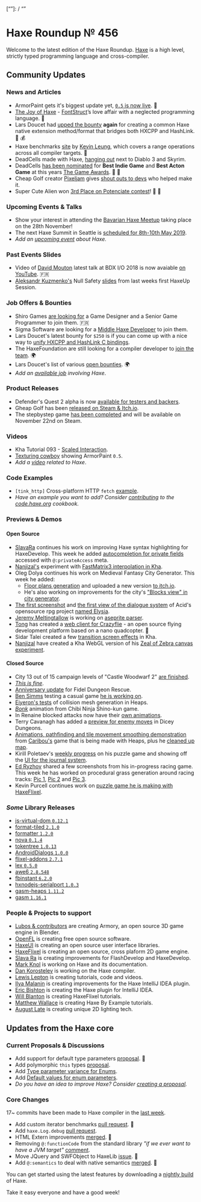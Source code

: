[_template]: ../templates/roundup.html
[date]: / "2018-11-15 09:20:00"
[modified]: / "2018-11-15 10:44:00"
[published]: / "2018-11-15 12:00:00"
[description]: / "The latest news covering the Haxe community, featuring upcoming talks, the latest HaxeLib releases, game previews and lots more!"
[contributor]: https://twitter.com/teormech "Alexander Hohlov"
[“”]: / “”

# Haxe Roundup № 456

Welcome to the latest edition of the Haxe Roundup. [Haxe](http://haxe.org/?ref=haxe.io) is a high level, strictly typed programming language and cross-compiler.

## Community Updates

### News and Articles

- ArmorPaint gets it's biggest update yet, [`0.5` is now live](https://twitter.com/luboslenco/status/1060582595363328000). :star2:
- [The Joy of Haxe](https://medium.com/@fontstruct/the-joy-of-haxe-84f933f4b859) - [FontStruct](https://twitter.com/fontstruct)’s love affair with a neglected programming language. :star2:
- Lars Doucet had [upped the bounty](https://twitter.com/larsiusprime/status/1062441383028551682) **again** for creating a common Haxe native extension method/format that bridges both HXCPP and HashLink. :star2: :moneybag:
- Haxe benchmarks [site](https://kevinresol.github.io/haxe_benchmark/) by [Kevin Leung](https://twitter.com/kevinresol), which covers a range operations across all compiler targets. :star2:
- DeadCells made with Haxe, [hanging out](https://twitter.com/skial/status/1060830986265653249) next to Diablo 3 and Skyrim.
- DeadCells [has been nominated](https://twitter.com/deepnightfr/status/1063008905553428480) for **Best Indie Game** and **Best Acton Game** at this years [The Game Awards](https://twitter.com/thegameawards/). :tada: :clap:
- Cheap Golf creator [Pixeljam](https://twitter.com/pixeljamgames) gives [shout outs to devs](https://twitter.com/pixeljamgames/status/1060601732831559682) who helped make it.
- Super Cute Alien won [3rd Place on Potenciate contest](https://twitter.com/SUPERCuteAlien/status/1057059766051201024)! :tada: :clap:

### Upcoming Events & Talks

- Show your interest in attending the [Bavarian Haxe Meetup](https://community.haxe.org/t/bavarian-haxe-meetup/1185/1) taking place on the 28th November!
- The next Haxe Summit in Seattle is [scheduled for 8th-10th May 2019](https://twitter.com/HaxeSummit/status/1033006480155439104).
- _Add an [upcoming event](https://github.com/skial/haxe.io/labels/events) about Haxe._

### Past Events Slides

- Video of [David Mouton](https://twitter.com/damoebius) latest talk at BDX I/O 2018 is now avaiable [on YouTube](https://www.youtube.com/watch?list=PLUJzERpatfsWJ6qlXnlCPC5g0nFQN7Z5N&v=VqtF54Ym4Lo). :fr:
- [Aleksandr Kuzmenko's](https://twitter.com/RealyUniqueName) Null Safety [slides](https://twitter.com/RealyUniqueName/status/1051250380468838400) from last weeks first HaxeUp Session.

### Job Offers & Bounties

- Shiro Games [are looking for](https://twitter.com/shirogames/status/1054719869168558082) a Game Designer and a Senior Game Programmer to join them. :fr:
- Sigma Software are looking for a [Middle Haxe Developer](https://sigma.software/about/sigma-career/vacancies/middle-haxe-developer) to join them.
- Lars Doucet's latest bounty for `$250` is if you can come up with a nice way to [unify HXCPP and HashLink C bindings](https://twitter.com/larsiusprime/status/1047543673901211649).
- The HaxeFoundation are still looking for a compiler developer to [join the team](https://haxe.org/blog/hf-is-recruiting/). :earth_africa:
- Lars Doucet's list of various [open bounties](https://github.com/larsiusprime/larsBounties/issues). :earth_africa:
- _Add an [available job](https://github.com/skial/haxe.io/labels/jobs) involving Haxe_.

### Product Releases

- Defender's Quest 2 alpha is now [available for testers and backers](https://twitter.com/larsiusprime/status/1058460720382251011).
- Gheap Golf has been [released on Steam & Itch.io](https://twitter.com/Cheap__Golf/status/1059491318454468608).
- The stepbystep game [has been completed](https://twitter.com/fiddenmar/status/1060615955120902144) and will be available on November 22nd on Steam.

### Videos

- Kha Tutorial 093 - [Scaled Interaction](https://www.youtube.com/watch?v=7JvY0V61qDI).
- [Texturing cowboy](https://www.youtube.com/watch?v=0LrMx2mmWi0) showing ArmorPaint `0.5`.
- _Add a [video](https://github.com/skial/haxe.io/labels/jobs) related to Haxe_.

### Code Examples

- `[tink_http]` Cross-platform HTTP `fetch` [example](https://twitter.com/kevinresol/status/1056847124619440128).
- _Have an example you want to add? Consider [contributing](https://github.com/HaxeFoundation/code-cookbook#contributing-articles) to the [code.haxe.org](https://code.haxe.org/) cookbook._

### Previews & Demos

#### Open Source

- [SlavaRa](https://twitter.com/Slava_Ra) continues his work on improving Haxe syntax highlighting for HaxeDevelop. This week he added [autocompletion for private fields](https://twitter.com/Slava_Ra/status/1060529775704453120) accessed with `@:privateAccess` meta.
- [Nanjizal's](https://twitter.com/Nanjizal_net) experiment with [FastMatrix3 interpolation in Kha](https://twitter.com/Nanjizal_net/status/1060569033773367297).
- Oleg Dolya continues his work on Medieval Fantasy City Generator. This week he added:
    + [Floor plans generation](https://twitter.com/watawatabou/status/1060681167165370369) and uploaded a new version [to itch.io](https://twitter.com/watawatabou/status/1062097884076797952). 
    + He's also working on improvements for the city's ["Blocks view" in city generator](https://twitter.com/watawatabou/status/1062691772155990017).
- [The first screenshot](https://twitter.com/offacid/status/1061181829682749440) and [the first view of the dialogue system](https://twitter.com/offacid/status/1062797402690805761) of Acid's opensource rpg project [named Elysia](https://github.com/Acid147/elysia).
- [Jeremy Meltingtallow](https://twitter.com/Meltingtallow) is working on [aseprite parser](https://twitter.com/Meltingtallow/status/1061357413935177728).
- [Tong](https://twitter.com/disktree) has created a [web client for Crazyflie](https://twitter.com/disktree/status/1061663328513200128) - an open source flying development platform based on a nano quadcopter. :star2:
- Sidar Talei created a few [transition screen effects](https://twitter.com/Hexvalues/status/1061891722815381504) in Kha.
- [Nanjizal](https://twitter.com/Nanjizal_net) have created a Kha WebGL version of his [Zeal of Zebra canvas experiment](https://twitter.com/Nanjizal_net/status/1062750107962089477).
‏ 

#### Closed Source

- City 13 out of 15 campaign levels of "Castle Woodwarf 2" [are finished](https://twitter.com/Dom0Games/status/1060525143955513344).
- [_This is fine_](https://twitter.com/SUPERCuteAlien/status/1060607270902525952).
- [Anniversary update](https://twitter.com/danielben/status/1060601211609591808) for Fidel Dungeon Rescue.
- [Ben Simms](https://twitter.com/zerosimms) testing a casual game [he is working on](https://twitter.com/zerosimms/status/1060597729557131264).
- [Eiyeron's tests](https://twitter.com/Eiyeron/status/1060687906438893568) of collision mesh generation in Heaps.
- [*Bonk*](https://twitter.com/ohsat_games/status/1061262288026365952) animation from Chibi Ninja Shino-kun game.
- In Renaine blocked attacks now have their [own animations](https://twitter.com/OctosoftUS/status/1061321374206189568).
- Terry Cavanagh has added a [preview for enemy moves](https://twitter.com/terrycavanagh/status/1061385472780320768) in Dicey Dungeons.
- [Animations, pathfinding and tile movement smoothing demonstration](https://twitter.com/caribouloche/status/1061654141418774529) from [Caribou's](https://twitter.com/caribouloche) game that is being made with Heaps, plus he [cleaned up map](https://twitter.com/caribouloche/status/1062790048691773442).
- Kirill Poletaev's [weekly progress](https://twitter.com/kircode/status/1061679140238168066) on his puzzle game and showing off the [UI for the journal system](https://twitter.com/kircode/status/1062783457011662850).
- [Ed Ryzhov](https://github.com/ryzed) shared a few screenshots from his in-progress racing game. This week he has worked on procedural grass generation around racing tracks: [Pic 1](https://pbs.twimg.com/media/Dr3qrM7XgAAk0BU.jpg), [Pic 2](https://pbs.twimg.com/media/Dr3qrM7XgAIihvj.jpg) and [Pic 3](https://pbs.twimg.com/media/Dr3qrM7WsAAhqNy.jpg).
- Kevin Purcell continues work on [puzzle game he is making with HaxeFlixel](https://twitter.com/grayhaze/status/1062476662850371584).

### _Some_ Library Releases

- [js-virtual-dom `0.12.1`](https://lib.haxe.org/p/js-virtual-dom)
- [format-tiled `2.1.0`](https://lib.haxe.org/p/format-tiled)
- [formatter `1.2.0`](https://lib.haxe.org/p/formatter)
- [nova `0.1.4`](https://lib.haxe.org/p/nova)
- [tokentree `1.0.13`](https://lib.haxe.org/p/tokentree)
- [AndroidDialogs `1.0.0`](https://lib.haxe.org/p/AndroidDialogs)
- [flixel-addons `2.7.1`](https://lib.haxe.org/p/flixel-addons)
- [lex `0.5.0`](https://lib.haxe.org/p/lex)
- [awe6 `2.8.548`](https://lib.haxe.org/p/awe6)
- [fbinstant `6.2.0`](https://lib.haxe.org/p/fbinstant)
- [hxnodejs-serialport `1.0.3`](https://lib.haxe.org/p/hxnodejs-serialport)
- [gasm-heaps `1.11.2`](https://lib.haxe.org/p/gasm-heaps)
- [gasm `1.16.1`](https://lib.haxe.org/p/gasm)

### People & Projects to support

- [Lubos & contributors](https://armory3d.org/fund) are creating Armory, an open source 3D game engine in Blender.
- [OpenFL](https://www.patreon.com/openfl) is creating free open source software.
- [HaxeUI](https://www.patreon.com/haxeui) is creating an open source user interface libraries.
- [HaxeFlixel](https://www.patreon.com/haxeflixel) is creating an open source, cross plaform 2D game engine.
- [Slava Ra](https://www.patreon.com/slavara) is creating improvements for FlashDevelop and HaxeDevelop.
- [Mark Knol](https://www.patreon.com/markknol) is working on Haxe and its documentation.
- [Dan Korostelev](https://www.patreon.com/nadako) is working on the Haxe compiler.
- [Lewis Lepton](https://www.patreon.com/lewislepton) is creating tutorials, code and videos.
- [Ilya Malanin](https://www.patreon.com/mayakwd) is creating improvements for the Haxe IntelliJ IDEA plugin.
- [Eric Bishton](https://www.patreon.com/EricBishton) is creating the Haxe plugin for IntelliJ IDEA.
- [Will Blanton](https://www.patreon.com/x01010111) is creating HaxeFlixel tutorials.
- [Matthew Wallace](https://www.patreon.com/haxeexamples) is creating Haxe By Example tutorials.
- [August Late](http://www.patreon.com/augustlate) is creating unique 2D lighting tech.

## Updates from the Haxe core

### Current Proposals & Discussions

- Add support for default type parameters [proposal](https://github.com/HaxeFoundation/haxe-evolution/pull/50). :star2:
- Add polymorphic `this` types [proposal](https://github.com/HaxeFoundation/haxe-evolution/pull/36).
- Add [Type parameter variance for Enums](https://github.com/HaxeFoundation/haxe-evolution/pull/28).
- Add [Default values for enum parameters](https://github.com/HaxeFoundation/haxe-evolution/issues/27).
- _Do you have an idea to improve Haxe? Consider [creating a proposal]._

### Core Changes

17~ commits have been made to Haxe compiler in the [last week].

- Add custom iterator benchmarks [pull request](https://github.com/HaxeFoundation/haxe/pull/7597). :star2:
- Add `haxe.Log.debug` [pull request](https://github.com/HaxeFoundation/haxe/pull/7586).
- HTML Extern improvements [merged](https://github.com/HaxeFoundation/haxe/pull/7567). :star2:
- Removing `@:functionCode` from the standard library _"if we ever want to have a JVM target"_ [comment](https://github.com/HaxeFoundation/haxe/issues/7573).
- Move JQuery and SWFObject to HaxeLib [issue](https://github.com/HaxeFoundation/haxe/issues/7478). :clap:
- Add `@:semantics` to deal with native semantics [merged](https://github.com/HaxeFoundation/haxe/pull/7463). :star2:

You can get started using the latest features by downloading a [nightly build] of Haxe.

Take it easy everyone and have a good week!

[nightly build]: http://build.haxe.org
[creating a proposal]: https://github.com/HaxeFoundation/haxe-evolution
[last week]: https://github.com/issues?utf8=%E2%9C%93&q=closed%3A2018-11-08..2018-11-15+org%3Ahaxefoundation+is%3Aclosed+
